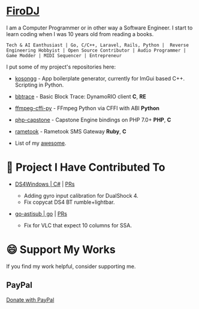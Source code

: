 # [FiroDJ](https://github.com/firodj)

I am a Computer Programmer or in other way a Software Engineer. I start to learn coding when I was 10 years old from reading a books.

```
Tech & AI Eanthusiast | Go, C/C++, Laravel, Rails, Python |  Reverse Engineering Hobbyist | Open Source Contributor | Audio Programmer | Game Modder | MIDI Sequencer | Entrepreneur
```

I put some of my project's repositories here:

* [kosongg](https://github.com/firodj/kosongg) - App boilerplate generator, currently for ImGui based C++. Scripting in Python.
* [bbtrace](https://github.com/firodj/bbtrace) - Basic Block Trace: DynamoRIO client **C**, **RE**
* [ffmpeg-cffi-py](https://github.com/firodj/ffmpeg-cffi-py) - FFmpeg Python via CFFI with ABI **Python**
* [php-capstone](https://github.com/firodj/php-capstone) - Capstone Engine bindings on PHP 7.0+ **PHP**, **C**
* [rametook](https://github.com/firodj/rametook) - Rametook SMS Gateway **Ruby**, **C**

* List of my [awesome](https://github.com/firodj/awesome).

# 🤼 Project I Have Contributed To

* [DS4Windows | C#](https://github.com/Ryochan7/DS4Windows) | [PRs](https://github.com/Ryochan7/DS4Windows/pulls?q=+is%3Apr+author%3Afirodj)

   * Adding gyro input calibration for DualShock 4.
   * Fix copycat DS4 BT rumble+lightbar.

* [go-astisub | go](https://github.com/asticode/go-astisub) | [PRs](https://github.com/asticode/go-astisub/pulls?q=is%3Apr+author%3Afirodj)

   * Fix for VLC that expect 10 columns for SSA.
 


# 😄 Support My Works

If you find my work helpful, consider supporting me. 

## PayPal

[Donate with PayPal](https://paypal.me/firodj)


<!--
**firodj/firodj** is a ✨ _special_ ✨ repository because its `README.md` (this file) appears on your GitHub profile.

Here are some ideas to get you started:

- 🔭 I’m currently working on ...
- 🌱 I’m currently learning ...
- 👯 I’m looking to collaborate on ...
- 🤔 I’m looking for help with ...
- 💬 Ask me about ...
- 📫 How to reach me: ...
- 😄 Pronouns: ...
- ⚡ Fun fact: ...
-->
